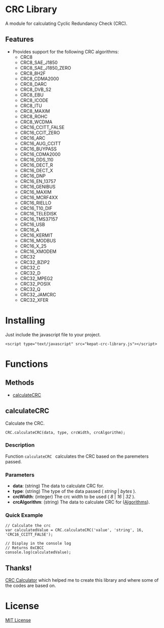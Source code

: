 # CRC Library

 A module for calculating Cyclic Redundancy Check (CRC).

## Features

- Provides support for the following CRC algorithms:
  - CRC8
  - CRC8_SAE_J1850
  - CRC8_SAE_J1850_ZERO
  - CRC8_8H2F
  - CRC8_CDMA2000
  - CRC8_DARC
  - CRC8_DVB_S2
  - CRC8_EBU
  - CRC8_ICODE
  - CRC8_ITU
  - CRC8_MAXIM
  - CRC8_ROHC
  - CRC8_WCDMA
  - CRC16_CCITT_FALSE
  - CRC16_CCIT_ZERO
  - CRC16_ARC
  - CRC16_AUG_CCITT
  - CRC16_BUYPASS
  - CRC16_CDMA2000
  - CRC16_DDS_110
  - CRC16_DECT_R
  - CRC16_DECT_X
  - CRC16_DNP
  - CRC16_EN_13757
  - CRC16_GENIBUS
  - CRC16_MAXIM
  - CRC16_MCRF4XX
  - CRC16_RIELLO
  - CRC16_T10_DIF
  - CRC16_TELEDISK
  - CRC16_TMS37157
  - CRC16_USB
  - CRC16_A
  - CRC16_KERMIT
  - CRC16_MODBUS
  - CRC16_X_25
  - CRC16_XMODEM
  - CRC32
  - CRC32_BZIP2
  - CRC32_C
  - CRC32_D
  - CRC32_MPEG2
  - CRC32_POSIX
  - CRC32_Q
  - CRC32_JAMCRC
  - CRC32_XFER

# Installing

Just include the javascript file to your project.

```
<script type="text/javascript" src="kepat-crc-library.js"></script>
```

# Functions

## Methods

- [calculateCRC](#calculateCRC)

## calculateCRC

Calculate the CRC.

    CRC.calculateCRC(data, type, crcWidth, crcAlgorithm);

### Description

Function `calculateCRC ` calculates the CRC based on the paremeters passed.

### Parameters

- __data__: (string) The data to calculate CRC for.
- __type__: (string) The type of the data passed ( _string_ | _bytes_ ).
- __crcWidth__: (integer) The crc width to be used ( _8_ | _16_ | _32_ ).
- __crcAlgorithm__: (string) The data to calculate CRC for ([Algorithms](#Features)).

### Quick Example

    // Calculate the crc
    var calculatedValue = CRC.calculateCRC('value', 'string', 16, 'CRC16_CCITT_FALSE');

    // Display in the console log
    // Returns 0xCBCC
    console.log(calculatedValue);

## Thanks!

[CRC Calculator](http://www.sunshine2k.de/coding/javascript/crc/crc_js.html) which helped me to create this library and where some of the codes are based on.

# License
[MIT License](../LICENSE)
